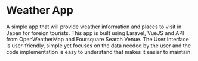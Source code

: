 # Weather App

A simple app that will provide weather information and places to visit in Japan for foreign tourists.
This app is built using Laravel, VueJS and API from OpenWeatherMap and Foursquare Search Venue.
The User Interface is user-friendly, simple yet focuses on the data needed by the user and the code implementation is easy to understand that makes it easier to maintain.